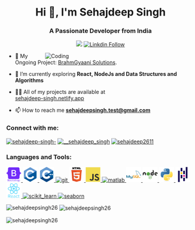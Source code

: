
<h1 align="center">Hi 👋, I'm Sehajdeep Singh</h1>
<h3 align="center">A Passionate Developer from India</h3>
 <p align="center">
    <a href="https://www.codacy.com/manual/dakshkhetan/acm-bvp-website/dashboard?utm_source=github.com&amp;utm_medium=referral&amp;utm_content=dakshkhetan/acm-bvp-website&amp;utm_campaign=Badge_Grade"><img src="https://app.codacy.com/project/badge/Grade/0eb2af24b1fb4d579d39acd20b6416f3"/></a>
    <a href="https://www.linkedin.com/in/sehajdeep-singh-/"><img alt="Linkdin Follow" src="https://img.shields.io/badge/linkedin.com%2Fin%2Fsehajdeep-singh-%2F?style=social&logo=linkdin&label=Follow-%40Sehajdeep&link=https%3A%2F%2Fwww.linkedin.com%2Fin%2Fsehajdeep-singh-%2F"/></a>
 </p>
   
<img align="right" alt="Coding" width="400" src="https://images.unsplash.com/photo-1589561253898-768105ca91a8?ixlib=rb-4.0.3&ixid=M3wxMjA3fDB8MHxzZWFyY2h8N3x8aWRlYXxlbnwwfHwwfHx8MA%3D%3D&auto=format&fit=crop&w=500&q=60">

- 🔭 My Ongoing Project: [BrahmGyaani Solutions](https://brahmgyaani.netlify.app/).

- 🌱 I’m currently exploring **React, NodeJs and Data Structures and Algorithms**

- 👨‍💻 All of my projects are available at <br> [sehajdeep-singh.netlify.app](https://sehajdeep-singh.netlify.app/)

- 📫 How to reach me **sehajdeepsingh.test@gmail.com**

<h3 align="left">Connect with me:</h3>
<p align="left">
<a href="https://linkedin.com/in/sehajdeep-singh-" target="blank"><img align="center" src="https://raw.githubusercontent.com/rahuldkjain/github-profile-readme-generator/master/src/images/icons/Social/linked-in-alt.svg" alt="sehajdeep-singh-" height="30" width="40" /></a>
<a href="https://instagram.com/__sehajdeep_singh" target="blank"><img align="center" src="https://raw.githubusercontent.com/rahuldkjain/github-profile-readme-generator/master/src/images/icons/Social/instagram.svg" alt="__sehajdeep_singh" height="30" width="40" /></a>
<a href="https://www.leetcode.com/sehajdeep2611" target="blank"><img align="center" src="https://raw.githubusercontent.com/rahuldkjain/github-profile-readme-generator/master/src/images/icons/Social/leet-code.svg" alt="sehajdeep2611" height="30" width="40" /></a>
</p>

<h3 align="left">Languages and Tools:</h3>
<p align="left"> <a href="https://getbootstrap.com" target="_blank" rel="noreferrer"> <img src="https://raw.githubusercontent.com/devicons/devicon/master/icons/bootstrap/bootstrap-plain-wordmark.svg" alt="bootstrap" width="40" height="40"/> </a> <a href="https://www.cprogramming.com/" target="_blank" rel="noreferrer"> <img src="https://raw.githubusercontent.com/devicons/devicon/master/icons/c/c-original.svg" alt="c" width="40" height="40"/> </a> <a href="https://www.w3schools.com/cpp/" target="_blank" rel="noreferrer"> <img src="https://raw.githubusercontent.com/devicons/devicon/master/icons/cplusplus/cplusplus-original.svg" alt="cplusplus" width="40" height="40"/> </a> <a href="https://git-scm.com/" target="_blank" rel="noreferrer"> <img src="https://www.vectorlogo.zone/logos/git-scm/git-scm-icon.svg" alt="git" width="40" height="40"/> </a> <a href="https://www.w3.org/html/" target="_blank" rel="noreferrer"> <img src="https://raw.githubusercontent.com/devicons/devicon/master/icons/html5/html5-original-wordmark.svg" alt="html5" width="40" height="40"/> </a> <a href="https://developer.mozilla.org/en-US/docs/Web/JavaScript" target="_blank" rel="noreferrer"> <img src="https://raw.githubusercontent.com/devicons/devicon/master/icons/javascript/javascript-original.svg" alt="javascript" width="40" height="40"/> </a> <a href="https://www.mathworks.com/" target="_blank" rel="noreferrer"> <img src="https://upload.wikimedia.org/wikipedia/commons/2/21/Matlab_Logo.png" alt="matlab" width="40" height="40"/> </a> <a href="https://www.mysql.com/" target="_blank" rel="noreferrer"> <img src="https://raw.githubusercontent.com/devicons/devicon/master/icons/mysql/mysql-original-wordmark.svg" alt="mysql" width="40" height="40"/> </a> <a href="https://nodejs.org" target="_blank" rel="noreferrer"> <img src="https://raw.githubusercontent.com/devicons/devicon/master/icons/nodejs/nodejs-original-wordmark.svg" alt="nodejs" width="40" height="40"/> </a> <a href="https://www.python.org" target="_blank" rel="noreferrer"> <img src="https://raw.githubusercontent.com/devicons/devicon/master/icons/python/python-original.svg" alt="python" width="40" height="40"/> <a href="https://pandas.pydata.org/" target="_blank" rel="noreferrer"> <img src="https://raw.githubusercontent.com/devicons/devicon/2ae2a900d2f041da66e950e4d48052658d850630/icons/pandas/pandas-original.svg" alt="pandas" width="40" height="40"/> </a> <a href="https://reactjs.org/" target="_blank" rel="noreferrer"> <img src="https://raw.githubusercontent.com/devicons/devicon/master/icons/react/react-original-wordmark.svg" alt="react" width="40" height="40"/> </a> <a href="https://scikit-learn.org/" target="_blank" rel="noreferrer"> <img src="https://upload.wikimedia.org/wikipedia/commons/0/05/Scikit_learn_logo_small.svg" alt="scikit_learn" width="40" height="40"/> </a> <a href="https://seaborn.pydata.org/" target="_blank" rel="noreferrer"> <img src="https://seaborn.pydata.org/_images/logo-mark-lightbg.svg" alt="seaborn" width="40" height="40"/> </a> </p>

<p><img align="left" src="https://github-readme-stats.vercel.app/api/top-langs?username=sehajdeepsingh26&show_icons=true&locale=en&layout=compact" alt="sehajdeepsingh26" /></p>

<p>&nbsp;<img align="center" src="https://github-readme-stats.vercel.app/api?username=sehajdeepsingh26&show_icons=true&locale=en" alt="sehajdeepsingh26" /></p>

<p><img align="center" src="https://github-readme-streak-stats.herokuapp.com/?user=sehajdeepsingh26&" alt="sehajdeepsingh26" /></p>

